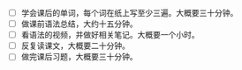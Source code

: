 - [ ] 学会课后的单词，每个词在纸上写至少三遍。大概要三十分钟。
- [ ] 做课前语法总结，大约十五分钟。
- [ ] 看语法的视频，并做好相关笔记。大概要一个小时。
- [ ] 反复读课文，大概要二十分钟。
- [ ] 做完课后习题，大概要三十分钟。